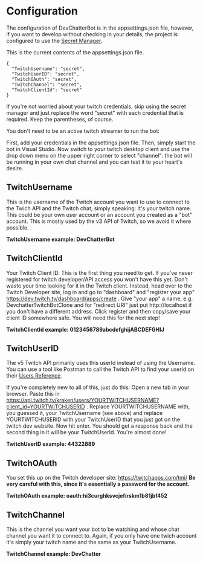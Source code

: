 # Configuration
The configuration of DevChatterBot is in the appsettings.json file, however, if you want to develop without checking in your details, the project is configured to use the [Secret Manager](https://docs.microsoft.com/en-us/aspnet/core/security/app-secrets?tabs=visual-studio).

This is the current contents of the appsettings.json file.

```
{
  "TwitchUsername": "secret",
  "TwitchUserID": "secret",
  "TwitchOAuth": "secret",
  "TwitchChannel": "secret",
  "TwitchClientId": "secret"
}
```
If you're not worried about your twitch credentials, skip using the secret manager and just replace the word "secret" with each credential that is required. Keep the parentheses, of course. 

You don't need to be an active twitch streamer to run the bot: 

First, add your credentials in the appsettings.json file. Then, simply start the bot in Visual Studio. Now switch to your twitch desktop client and use the drop down menu on the upper right corner to select "channel": the bot will be running in your own chat channel and you can test it to your heart's desire.

## TwitchUsername
This is the username of the Twitch account you want to use to connect to the Twich API and the Twitch chat, simply speaking: It's your twitch name. This could be your own user account or an account you created as a "bot" account. This is mostly used by the v3 API of Twitch, so we avoid it where possible.

**TwitchUsername example: DevChatterBot**

## TwitchClientId
Your Twitch Client ID. This is the first thing you need to get. If you've never registered for twitch developer/API access you won't have this yet. Don't waste your time looking for it in the Twitch client. Instead, head over to the Twitch Developer site, log in and go to "dashboard" and "register your app" https://dev.twitch.tv/dashboard/apps/create . Give "your app" a name, e.g. DevchatterTwitchBotClone and for "redirect URI" just put http://localhost if you don't have a different address. Click register and then copy/save your client ID somewhere safe. You will need this for the next step!

**TwitchClientId example: 0123456789abcdefghijABCDEFGHIJ**

## TwitchUserID
The v5 Twitch API primarily uses this userId instead of using the Username. You can use a tool like Postman to call the Twitch API to find your userid on their [Users Reference](https://dev.twitch.tv/docs/v5/reference/users). 

If you're completely new to all of this, just do this: Open a new tab in your browser. Paste this in https://api.twitch.tv/kraken/users/YOURTWITCHUSERNAME?client_id=YOURTWITCHUSERID . Replace YOURTWITCHUSERNAME with, you guessed it, your TwitchUsername (see above) and replace YOURTWITCHUSERID with your TwitchUserID that you just got on the twitch dev website. Now hit enter. You should get a response back and the second thing in it will be your TwitchUserId. You're almost done!

**TwitchUserID example: 44322889**

## TwitchOAuth
You set this up on the Twitch developer site: https://twitchapps.com/tmi/
**Be very careful with this, since it's essentially a password for the account.**

**TwitchOAuth example: oauth:hi3curghksvcjefirskm1b81jbf452**

## TwitchChannel
This is the channel you want your bot to be watching and whose chat channel you want it to connect to. Again, if you only have one twich account it's simply your twitch name and the same as your TwitchUsername.

**TwitchChannel example: DevChatter**




